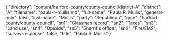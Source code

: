 {
  "directory": "content/harford-county/county-council/district-A",
  "district": "A",
  "filename": "paula-r-mullis.md",
  "full-name": "Paula R. Mullis",
  "general-only": false,
  "last-name": "Mullis",
  "party": "Republican",
  "race": "harford-county/county-council",
  "sn1": "Glassman record",
  "sn2": "Taxes",
  "sn3": "Land use",
  "sn4": "Opioids",
  "sn5": "Sherrif's office",
  "sn6": "Fire/EMS",
  "survey-response": false,
  "title": "Paula R. Mullis"
}
